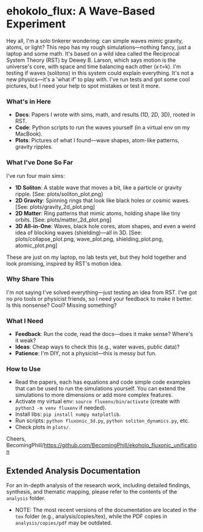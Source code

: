 # ehokolo_flux: A Wave-Based Experiment

Hey all, I'm a solo tinkerer wondering: can simple waves mimic gravity, atoms, or light? This repo has my rough simulations—nothing fancy, just a laptop and some math. It's based on a wild idea called the Reciprocal System Theory (RST) by Dewey B. Larson, which says motion is the universe's core, with space and time balancing each other (x·t=k). I'm testing if waves (solitons) in this system could explain everything. It's not a new physics—it's a 'what if' to play with. I've run tests and got some cool pictures, but I need your help to spot mistakes or test it more.

### What's in Here
- **Docs**: Papers I wrote with sims, math, and results (1D, 2D, 3D), rooted in RST.
- **Code**: Python scripts to run the waves yourself (in a virtual env on my MacBook).
- **Plots**: Pictures of what I found—wave shapes, atom-like patterns, gravity ripples.

### What I've Done So Far
I've run four main sims:
- **1D Soliton**: A stable wave that moves a bit, like a particle or gravity ripple. [See: plots/soliton_plot.png]
- **2D Gravity**: Spinning rings that look like black holes or cosmic waves. [See: plots/gravity_2d_plot.png]
- **2D Matter**: Ring patterns that mimic atoms, holding shape like tiny orbits. [See: plots/matter_2d_plot.png]
- **3D All-in-One**: Waves, black hole cores, atom shapes, and even a weird idea of blocking waves (shielding)—all in 3D. [See: plots/collapse_plot.png, wave_plot.png, shielding_plot.png, atomic_plot.png]

These are just on my laptop, no lab tests yet, but they hold together and look promising, inspired by RST's motion idea.

### Why Share This
I'm not saying I've solved everything—just testing an idea from RST. I've got no pro tools or physicist friends, so I need your feedback to make it better. Is this nonsense? Cool? Missing something?

### What I Need
- **Feedback**: Run the code, read the docs—does it make sense? Where's it weak?
- **Ideas**: Cheap ways to check this (e.g., water waves, public data)?
- **Patience**: I'm DIY, not a physicist—this is messy but fun.

### How to Use
- Read the papers, each has equations and code simple code examples that can be used to run the simulations yourself. You can extend the simulations to more dimensions or add more complex features.
- Activate my virtual env: `source fluxenv/bin/activate` (create with `python3 -m venv fluxenv` if needed).
- Install libs: `pip install numpy matplotlib`.
- Run scripts: `python fluxonic_3d.py`, `python soliton_dynamics.py`, etc.
- Check plots in `plots/`.

Cheers,
BecomingPhill/https://github.com/BecomingPhill/ekoholo_fluxonic_unification

## Extended Analysis Documentation

For an in-depth analysis of the research work, including detailed findings, synthesis, and thematic mapping, please refer to the contents of the `analysis` folder.
+ NOTE: The most recent versions of the documentation are located in the `tex` folder (e.g., analysis/copies/tex), while the PDF copies in `analysis/copies/pdf` may be outdated.
